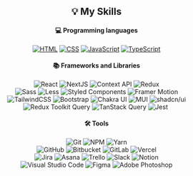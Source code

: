 <h2 align="center">💡 My Skills</h2>

<h4 align="center">💻 Programming languages</h4>

<div align="center">
    <a href="https://github.com/search?q=user%3Amaple146+language%3Ahtml&type=repositories"><img alt="HTML" src="https://img.shields.io/badge/HTML-E34F26.svg?logo=html5&logoColor=white"></a>
    <a href="https://github.com/search?q=user%3Amaple146+language%3Ascss&type=repositories"><img alt="CSS" src="https://img.shields.io/badge/CSS-1572B6.svg?logo=css3&logoColor=white"></a>
    <a href="https://github.com/search?q=user%3Amaple146+language%3Ajavascript&type=repositories"><img alt="JavaScript" src="https://img.shields.io/badge/JavaScript-F7DF1E.svg?logo=javascript&logoColor=black"></a>
    <a href="https://github.com/search?q=user%3Amaple146+language%3AtypeScript&type=repositories"><img alt="TypeScript" src="https://img.shields.io/badge/TypeScript-007ACC.svg?logo=typescript&logoColor=white"></a>
</div>

<h4 align="center">📚 Frameworks and Libraries</h4>

<div align="center">
    <img alt="React" src="https://img.shields.io/badge/React-%2320232a.svg?logo=react&logoColor=%2361DAFB)">
    <img alt="NextJS" src="https://img.shields.io/badge/NextJS-000000.svg?logo=nextdotjs&logoColor=white">
    <img alt="Context API" src="https://img.shields.io/badge/Context API-61DAFB.svg?logo=react&logoColor=black">
    <img alt="Redux" src="https://img.shields.io/badge/Redux-764ABC?logo=redux&logoColor=fff">
    <br>
    <img alt="Sass" src="https://img.shields.io/badge/Sass-CC6699.svg?logo=sass&logoColor=white">
    <img alt="Less" src="https://img.shields.io/badge/Less-1D365D?logo=less&logoColor=fff">
    <img alt="Styled Components" src="https://img.shields.io/badge/Styled--components-DB7093?logo=styled-components&logoColor=white">
    <img alt="Framer Motion" src="https://img.shields.io/badge/Framer Motion-black?&logo=framer&logoColor=blue">
    <br>
    <img alt="TailwindCSS" src="https://img.shields.io/badge/Tailwind%20CSS-%2338B2AC.svg?logo=tailwind-css&logoColor=white">
    <img alt="Bootstrap" src="https://img.shields.io/badge/Bootstrap-7952B3.svg?logo=bootstrap&logoColor=white">
    <img alt="Chakra UI" src="https://img.shields.io/badge/Chakra UI-%234ED1C5.svg?logo=chakraui&logoColor=white">
    <img alt="MUI" src="https://img.shields.io/badge/MUI-%230081CB.svg?&logo=mui&logoColor=white">
    <img alt="shadcn/ui" src="https://img.shields.io/badge/Shadcn%2Fui-000?logo=shadcnui&logoColor=fff">
    <br>
    <img alt="Redux Toolkit Query" src="https://img.shields.io/badge/Redux Toolkit Query-764ABC?logo=redux&logoColor=fff">
    <img alt="TanStack Query" src="https://img.shields.io/badge/TanStack Query-FF4154?logo=reactquery&logoColor=fff">
    <img alt="Jest" src="https://img.shields.io/badge/Jest-%23C21325?&logo=jest&logoColor=white">
    <img alt="" src="https://img.shields.io/badge/React Testing Library-%23E33332?logo=testing-library&logoColor=white">
</div>

<h4 align="center">🛠️ Tools</h4>

<div align="center">
    <img alt="Git" src="https://img.shields.io/badge/Git-F05032?logo=git&logoColor=fff">
    <img alt="NPM" src="https://img.shields.io/badge/npm-CB3837?logo=npm&logoColor=fff">
    <img alt="Yarn" src="https://img.shields.io/badge/Yarn-2C8EBB?logo=yarn&logoColor=fff">
    <br>
    <img alt="GitHub" src="https://img.shields.io/badge/GitHub-121013?logo=github&logoColor=white">
    <img alt="Bitbucket" src="https://img.shields.io/badge/Bitbucket-0052CC?logo=bitbucket&logoColor=white">
    <img alt="GitLab" src="https://img.shields.io/badge/GitLab-FC6D26?logo=gitlab&logoColor=fff">
    <img alt="Vercel" src="https://img.shields.io/badge/Vercel-%23000000.svg?logo=vercel&logoColor=white">
    <br>
    <img alt="Jira" src="https://img.shields.io/badge/Jira-0052CC?logo=jira&logoColor=fff">
    <img alt="Asana" src="https://img.shields.io/badge/Asana-F06A6A?logo=asana&logoColor=fff">
    <img alt="Trello" src="https://img.shields.io/badge/Trello-0052CC?logo=trello&logoColor=fff">
    <img alt="Slack" src="https://img.shields.io/badge/Slack-4A154B?logo=slack&logoColor=fff">
    <img alt="Notion" src="https://img.shields.io/badge/Notion-010101.svg?logo=notion&logoColor=white">
    <br>
    <img alt="Visual Studio Code" src="https://img.shields.io/badge/Visual_Studio_Code-0078D4?logo=visual%20studio%20code&logoColor=white">
    <img alt="Figma" src="https://img.shields.io/badge/Figma-F24E1E?logo=figma&logoColor=white">
    <img alt="Adobe Photoshop" src="https://img.shields.io/badge/Adobe%20Photoshop-31A8FF?logo=Adobe%20Photoshop&logoColor=black">
</div>
